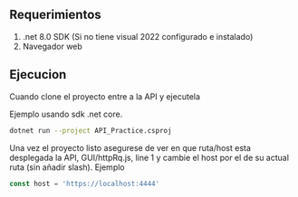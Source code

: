 ## Requerimientos

1. .net 8.0 SDK (Si no tiene visual 2022 configurado e instalado)
3. Navegador web


## Ejecucion
Cuando clone el proyecto entre a la API y ejecutela

Ejemplo usando sdk .net core.
```bash 
dotnet run --project API_Practice.csproj
```


Una vez el proyecto listo asegurese de ver en que ruta/host esta desplegada la API,  GUI/httpRq.js, line 1 y cambie el host por el 
de su actual ruta (sin añadir slash). Ejemplo

```js
const host = 'https://localhost:4444'
```
